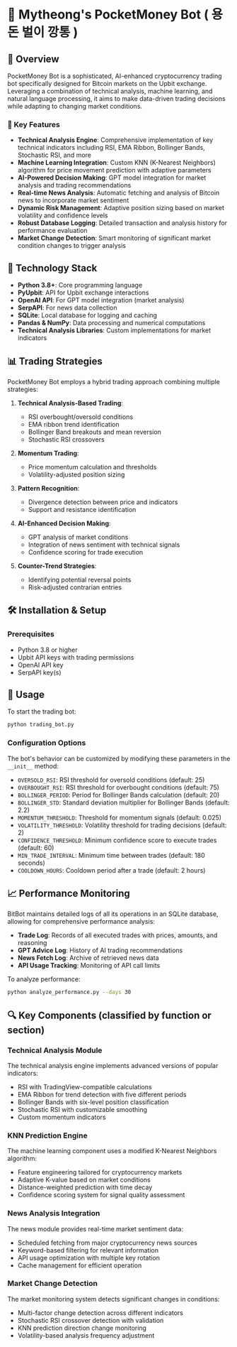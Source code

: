 # 🚀 Mytheong's PocketMoney Bot ( 용돈 벌이 깡통 )

## 📖 Overview

PocketMoney Bot is a sophisticated, AI-enhanced cryptocurrency trading bot specifically designed for Bitcoin markets on the Upbit exchange. Leveraging a combination of technical analysis, machine learning, and natural language processing, it aims to make data-driven trading decisions while adapting to changing market conditions.

### 🌟 Key Features

- **Technical Analysis Engine**: Comprehensive implementation of key technical indicators including RSI, EMA Ribbon, Bollinger Bands, Stochastic RSI, and more
- **Machine Learning Integration**: Custom KNN (K-Nearest Neighbors) algorithm for price movement prediction with adaptive parameters
- **AI-Powered Decision Making**: GPT model integration for market analysis and trading recommendations
- **Real-time News Analysis**: Automatic fetching and analysis of Bitcoin news to incorporate market sentiment
- **Dynamic Risk Management**: Adaptive position sizing based on market volatility and confidence levels
- **Robust Database Logging**: Detailed transaction and analysis history for performance evaluation
- **Market Change Detection**: Smart monitoring of significant market condition changes to trigger analysis

## 🔧 Technology Stack

- **Python 3.8+**: Core programming language
- **PyUpbit**: API for Upbit exchange interactions
- **OpenAI API**: For GPT model integration (market analysis)
- **SerpAPI**: For news data collection
- **SQLite**: Local database for logging and caching
- **Pandas & NumPy**: Data processing and numerical computations
- **Technical Analysis Libraries**: Custom implementations for market indicators

## 📊 Trading Strategies

PocketMoney Bot employs a hybrid trading approach combining multiple strategies:

1. **Technical Analysis-Based Trading**:
   - RSI overbought/oversold conditions
   - EMA ribbon trend identification
   - Bollinger Band breakouts and mean reversion
   - Stochastic RSI crossovers

2. **Momentum Trading**:
   - Price momentum calculation and thresholds
   - Volatility-adjusted position sizing

3. **Pattern Recognition**:
   - Divergence detection between price and indicators
   - Support and resistance identification

4. **AI-Enhanced Decision Making**:
   - GPT analysis of market conditions
   - Integration of news sentiment with technical signals
   - Confidence scoring for trade execution

5. **Counter-Trend Strategies**:
   - Identifying potential reversal points
   - Risk-adjusted contrarian entries

## 🛠️ Installation & Setup

### Prerequisites

- Python 3.8 or higher
- Upbit API keys with trading permissions
- OpenAI API key
- SerpAPI key(s)

## 🚀 Usage

To start the trading bot:

```bash
python trading_bot.py
```

### Configuration Options

The bot's behavior can be customized by modifying these parameters in the `__init__` method:

- `OVERSOLD_RSI`: RSI threshold for oversold conditions (default: 25)
- `OVERBOUGHT_RSI`: RSI threshold for overbought conditions (default: 75)
- `BOLLINGER_PERIOD`: Period for Bollinger Bands calculation (default: 20)
- `BOLLINGER_STD`: Standard deviation multiplier for Bollinger Bands (default: 2.2)
- `MOMENTUM_THRESHOLD`: Threshold for momentum signals (default: 0.025)
- `VOLATILITY_THRESHOLD`: Volatility threshold for trading decisions (default: 2)
- `CONFIDENCE_THRESHOLD`: Minimum confidence score to execute trades (default: 60)
- `MIN_TRADE_INTERVAL`: Minimum time between trades (default: 180 seconds)
- `COOLDOWN_HOURS`: Cooldown period after a trade (default: 2 hours)

## 📈 Performance Monitoring

BitBot maintains detailed logs of all its operations in an SQLite database, allowing for comprehensive performance analysis:

- **Trade Log**: Records of all executed trades with prices, amounts, and reasoning
- **GPT Advice Log**: History of AI trading recommendations
- **News Fetch Log**: Archive of retrieved news data
- **API Usage Tracking**: Monitoring of API call limits

To analyze performance:

```bash
python analyze_performance.py --days 30
```

## 🔍 Key Components (classified by function or section)

### Technical Analysis Module

The technical analysis engine implements advanced versions of popular indicators:

- RSI with TradingView-compatible calculations
- EMA Ribbon for trend detection with five different periods
- Bollinger Bands with six-level position classification
- Stochastic RSI with customizable smoothing
- Custom momentum indicators

### KNN Prediction Engine

The machine learning component uses a modified K-Nearest Neighbors algorithm:

- Feature engineering tailored for cryptocurrency markets
- Adaptive K-value based on market conditions
- Distance-weighted prediction with time decay
- Confidence scoring system for signal quality assessment

### News Analysis Integration

The news module provides real-time market sentiment data:

- Scheduled fetching from major cryptocurrency news sources
- Keyword-based filtering for relevant information
- API usage optimization with multiple key rotation
- Cache management for efficient operation

### Market Change Detection
The market monitoring system detects significant changes in conditions:

- Multi-factor change detection across different indicators
- Stochastic RSI crossover detection with validation
- KNN prediction direction change monitoring
- Volatility-based analysis frequency adjustment
